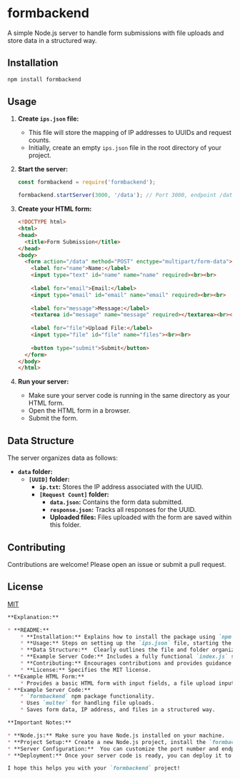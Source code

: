 # formbackend

A simple Node.js server to handle form submissions with file uploads and store data in a structured way.

## Installation

```bash
npm install formbackend
```

## Usage

1. **Create `ips.json` file:**
   - This file will store the mapping of IP addresses to UUIDs and request counts.
   - Initially, create an empty `ips.json` file in the root directory of your project.

2. **Start the server:**

   ```javascript
   const formbackend = require('formbackend');

   formbackend.startServer(3000, '/data'); // Port 3000, endpoint /data 
   ```

3. **Create your HTML form:**

   ```html
   <!DOCTYPE html>
   <html>
   <head>
     <title>Form Submission</title>
   </head>
   <body>
     <form action="/data" method="POST" enctype="multipart/form-data">
       <label for="name">Name:</label>
       <input type="text" id="name" name="name" required><br><br>
 
       <label for="email">Email:</label>
       <input type="email" id="email" name="email" required><br><br>
 
       <label for="message">Message:</label>
       <textarea id="message" name="message" required></textarea><br><br>
 
       <label for="file">Upload File:</label>
       <input type="file" id="file" name="files"><br><br>
 
       <button type="submit">Submit</button>
     </form>
   </body>
   </html>
   ```

4. **Run your server:**
   - Make sure your server code is running in the same directory as your HTML form.
   - Open the HTML form in a browser.
   - Submit the form.

## Data Structure

The server organizes data as follows:

- **`data` folder:**
  - **`[UUID]` folder:**
    - **`ip.txt`:** Stores the IP address associated with the UUID.
    - **`[Request Count]` folder:**
      - **`data.json`:** Contains the form data submitted.
      - **`response.json`:** Tracks all responses for the UUID.
      - **Uploaded files:** Files uploaded with the form are saved within this folder.

## Contributing

Contributions are welcome! Please open an issue or submit a pull request.

## License

[MIT](LICENSE)

```markdown
**Explanation:**

* **README:**
    * **Installation:** Explains how to install the package using `npm install formbackend`.
    * **Usage:** Steps on setting up the `ips.json` file, starting the server, creating the HTML form, and running the server.
    * **Data Structure:**  Clearly outlines the file and folder organization of the saved data.
    * **Example Server Code:** Includes a fully functional `index.js` server file.
    * **Contributing:** Encourages contributions and provides guidance on how to contribute.
    * **License:** Specifies the MIT license.
* **Example HTML Form:**  
    * Provides a basic HTML form with input fields, a file upload input, and a submit button.
* **Example Server Code:**
    * `formbackend` npm package functionality.
    * Uses `multer` for handling file uploads.
    * Saves form data, IP address, and files in a structured way.

**Important Notes:**

* **Node.js:** Make sure you have Node.js installed on your machine.
* **Project Setup:** Create a new Node.js project, install the `formbackend` package, and create the `ips.json` file.
* **Server Configuration:**  You can customize the port number and endpoint URL in the `startServer` call.
* **Deployment:** Once your server code is ready, you can deploy it to a web hosting service.

I hope this helps you with your `formbackend` project!
```